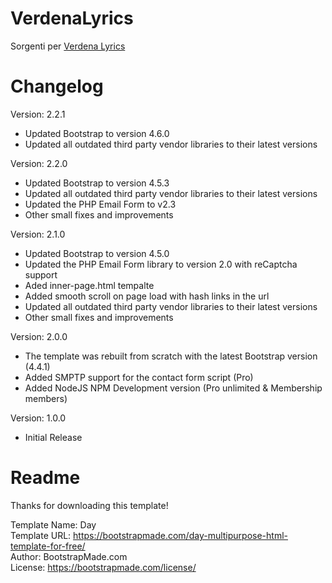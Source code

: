 # VerdenaLyrics

Sorgenti per [Verdena Lyrics](https://verdenalyrics.netlify.app)

# Changelog

Version: 2.2.1
  - Updated Bootstrap to version 4.6.0
  - Updated all outdated third party vendor libraries to their latest versions

Version: 2.2.0
  - Updated Bootstrap to version 4.5.3
  - Updated all outdated third party vendor libraries to their latest versions
  - Updated the PHP Email Form to v2.3
  - Other small fixes and improvements

Version: 2.1.0
  - Updated Bootstrap to version 4.5.0
  - Updated the PHP Email Form library to version 2.0 with reCaptcha support
  - Aded inner-page.html tempalte
  - Added smooth scroll on page load with hash links in the url
  - Updated all outdated third party vendor libraries to their latest versions
  - Other small fixes and improvements

Version: 2.0.0
  - The template was rebuilt from scratch with the latest Bootstrap version (4.4.1)
  - Added SMPTP support for the contact form script (Pro)
  - Added NodeJS NPM Development version (Pro unlimited & Membership members)

Version: 1.0.0
- Initial Release

# Readme

Thanks for downloading this template!

Template Name: Day<br />
Template URL: https://bootstrapmade.com/day-multipurpose-html-template-for-free/<br />
Author: BootstrapMade.com<br />
License: https://bootstrapmade.com/license/<br />
